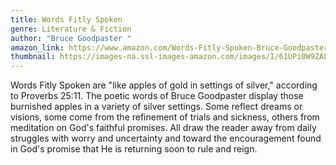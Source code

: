 ```yaml
---
title: Words Fitly Spoken
genre: Literature & Fiction
author: "Bruce Goodpaster "
amazon_link: https://www.amazon.com/Words-Fitly-Spoken-Bruce-Goodpaster/dp/1648956904/ref=tmm_pap_swatch_0?_encoding=UTF8&qid=1643096359&sr=8-1
thumbnail: https://images-na.ssl-images-amazon.com/images/I/61UPi0W9ZAL.jpg
---
```

Words Fitly Spoken are "like apples of gold in settings of silver," according to Proverbs 25:11. The poetic words of Bruce Goodpaster display those burnished apples in a variety of silver settings. Some reflect dreams or visions, some come from the refinement of trials and sickness, others from meditation on God's faithful promises. All draw the reader away from daily struggles with worry and uncertainty and toward the encouragement found in God's promise that He is returning soon to rule and reign.